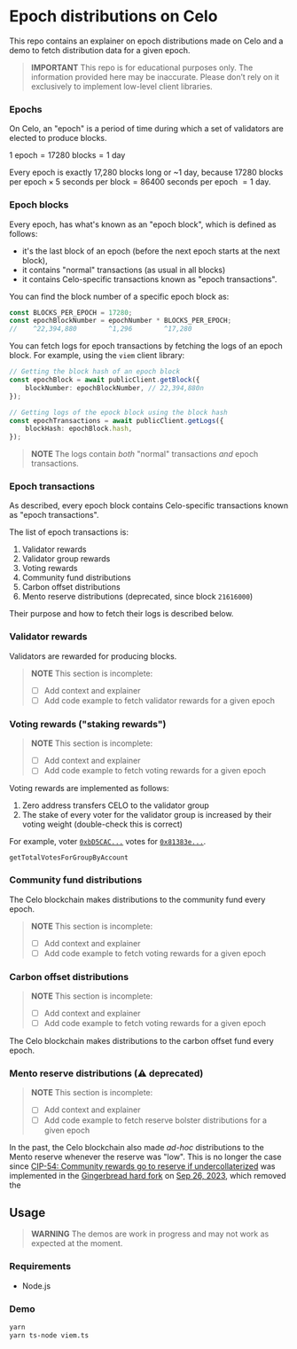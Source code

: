 # Epoch distributions on Celo

This repo contains an explainer on epoch distributions made on Celo and a demo to fetch distribution
data for a given epoch.

> **IMPORTANT**
> This repo is for educational purposes only. The information provided here may be inaccurate.
> Please don’t rely on it exclusively to implement low-level client libraries.

### Epochs

On Celo, an "epoch" is a period of time during which a set of validators are elected to produce
blocks.

$1 \text{ epoch} = 17280 \text{ blocks} = 1 \text{ day }$

Every epoch is exactly 17,280 blocks long or ~1 day, because
$17280 \text{ blocks per epoch} \times 5 \text{ seconds per block} = 86400 \text{ seconds per epoch } = 1 \text{ day}$.

### Epoch blocks

Every epoch, has what's known as an "epoch block", which is defined as follows:

-   it's the last block of an epoch (before the next epoch starts at the next block),
-   it contains "normal" transactions (as usual in all blocks)
-   it contains Celo-specific transactions known as "epoch transactions".

You can find the block number of a specific epoch block as:

```ts
const BLOCKS_PER_EPOCH = 17280;
const epochBlockNumber = epochNumber * BLOCKS_PER_EPOCH;
//    ^22,394,880        ^1,296        ^17,280
```

You can fetch logs for epoch transactions by fetching the logs of an epoch block.
For example, using the `viem` client library:

```ts
// Getting the block hash of an epoch block
const epochBlock = await publicClient.getBlock({
    blockNumber: epochBlockNumber, // 22,394,880n
});

// Getting logs of the epock block using the block hash
const epochTransactions = await publicClient.getLogs({
    blockHash: epochBlock.hash,
}); 
```

> **NOTE**
> The logs contain _both_ "normal" transactions _and_ epoch transactions.

### Epoch transactions

As described, every epoch block contains Celo-specific transactions known as "epoch transactions".

The list of epoch transactions is:

1.   Validator rewards
1.   Validator group rewards
1.   Voting rewards
1.   Community fund distributions
1.   Carbon offset distributions
1.   Mento reserve distributions (deprecated, since block `21616000`)

Their purpose and how to fetch their logs is described below.

### Validator rewards

Validators are rewarded for producing blocks.

> **NOTE**
> This section is incomplete:
>
> -   [ ] Add context and explainer
> -   [ ] Add code example to fetch validator rewards for a given epoch

### Voting rewards ("staking rewards")

> **NOTE**
> This section is incomplete:
>
> -   [ ] Add context and explainer
> -   [ ] Add code example to fetch voting rewards for a given epoch

Voting rewards are implemented as follows:

1.  Zero address transfers CELO to the validator group
2.  The stake of every voter for the validator group is increased by their voting weight (double-check this is correct)

For example, voter
[`0xbD5CAC...`](https://explorer.celo.org/mainnet/address/0xbD5CAC2afCC30D2c32e7A1AfdFa85E5F6bB22F98/epoch-transactions) votes for [`0x81383e...`](https://explorer.celo.org/mainnet/address/0x81383e7C8801B102f742f4F5a5faD06867212b05).

```sol
getTotalVotesForGroupByAccount
```

### Community fund distributions

The Celo blockchain makes distributions to the community fund every epoch.

> **NOTE**
> This section is incomplete:
>
> -   [ ] Add context and explainer
> -   [ ] Add code example to fetch voting rewards for a given epoch

### Carbon offset distributions

> **NOTE**
> This section is incomplete:
>
> -   [ ] Add context and explainer
> -   [ ] Add code example to fetch voting rewards for a given epoch

The Celo blockchain makes distributions to the carbon offset fund every epoch.

### Mento reserve distributions (⚠️ deprecated)

> **NOTE**
> This section is incomplete:
>
> -   [ ] Add context and explainer
> -   [ ] Add code example to fetch reserve bolster distributions for a given epoch

In the past, the Celo blockchain also made _ad-hoc_ distributions to the Mento reserve whenever
the reserve was "low". This is no longer the case since
[CIP-54: Community rewards go to reserve if undercollaterized](https://github.com/celo-org/celo-proposals/blob/master/CIPs/cip-0054.md)
was implemented in the
[Gingerbread hard fork](https://github.com/celo-org/celo-proposals/blob/8260b49b2ec9a87ded6727fec7d9104586eb0752/CIPs/cip-0062.md#specification) on [Sep 26, 2023](https://forum.celo.org/t/mainnet-alfajores-gingerbread-hard-fork-release-sep-26-17-00-utc/6499), which removed the

## Usage

> **WARNING**
> The demos are work in progress and may not work as expected at the moment.

### Requirements

-   Node.js

### Demo

```sh
yarn
yarn ts-node viem.ts
```
